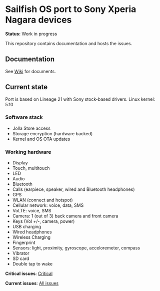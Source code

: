 # Sailfish OS port to Sony Xperia Nagara devices

**Status:** Work in progress

This repository contains documentation and hosts the issues.

## Documentation

See [Wiki](https://github.com/sailfishos-sony-nagara/main/wiki) for documents.

## Current state

Port is based on Lineage 21 with Sony stock-based drivers. Linux kernel: 5.10

### Software stack

- Jolla Store access
- Storage encryption (hardware backed)
- Kernel and OS OTA updates

### Working hardware

- Display
- Touch, multitouch
- LED
- Audio
- Bluetooth
- Calls (earpiece, speaker, wired and Bluetooth headphones)
- GPS
- WLAN (connect and hotspot)
- Cellular network: voice, data, SMS
- VoLTE: voice, SMS
- Camera: 1 (out of 3) back camera and front camera
- Keys (Vol +/-, camera, power)
- USB charging
- Wired headphones
- Wireless Charging
- Fingerprint
- Sensors: light, proximity, gyroscope, acceloremeter, compass
- Vibrator
- SD card
- Double tap to wake

**Critical issues**: [Critical](https://github.com/sailfishos-sony-nagara/main/issues?q=is%3Aissue%20state%3Aopen%20label%3Acritical)

**Current issues**: [All issues](https://github.com/sailfishos-sony-nagara/main/issues)
